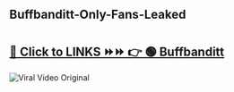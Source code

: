 
 ## Buffbanditt-Only-Fans-Leaked

# <h2><a href="https://clipsfans.com/Buffbanditt&ref=git">🔗 Click to LINKS ⏩⏩ 👉 🟢 Buffbanditt </a></h2>

<a href="https://clipsfans.com/Buffbanditt&ref=git" rel="nofollow" data-target="animated-image.originalLink"><img src="https://i.ibb.co.com/xMMVF88/686577567.gif" alt="Viral Video Original" style="max-width: 100%; display: inline-block;" data-target="animated-image.originalImage"></a>

